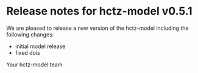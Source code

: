 # Release notes for hctz-model v0.5.1

We are pleased to release a new version of the hctz-model including the 
following changes:

- initial model release
- fixed dois

Your hctz-model team
